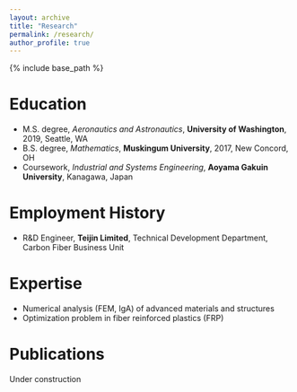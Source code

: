 ```yaml
---
layout: archive
title: "Research"
permalink: /research/
author_profile: true
---
```


{% include base_path %}

Education
======
* M.S. degree, *Aeronautics and Astronautics*, **University of Washington**, 2019, Seattle, WA
* B.S. degree, *Mathematics*, **Muskingum University**, 2017, New Concord, OH
* Coursework, *Industrial and Systems Engineering*, **Aoyama Gakuin University**, Kanagawa, Japan

Employment History
======
* R&D Engineer, **Teijin Limited**, Technical Development Department, Carbon Fiber Business Unit

Expertise
======
* Numerical analysis (FEM, IgA) of advanced materials and structures
* Optimization problem in fiber reinforced plastics (FRP)

Publications
======
Under construction

<!--
<ul>{% for post in site.publications %}
    {% include archive-single-cv.html %}
  {% endfor %}</ul>
-->  
